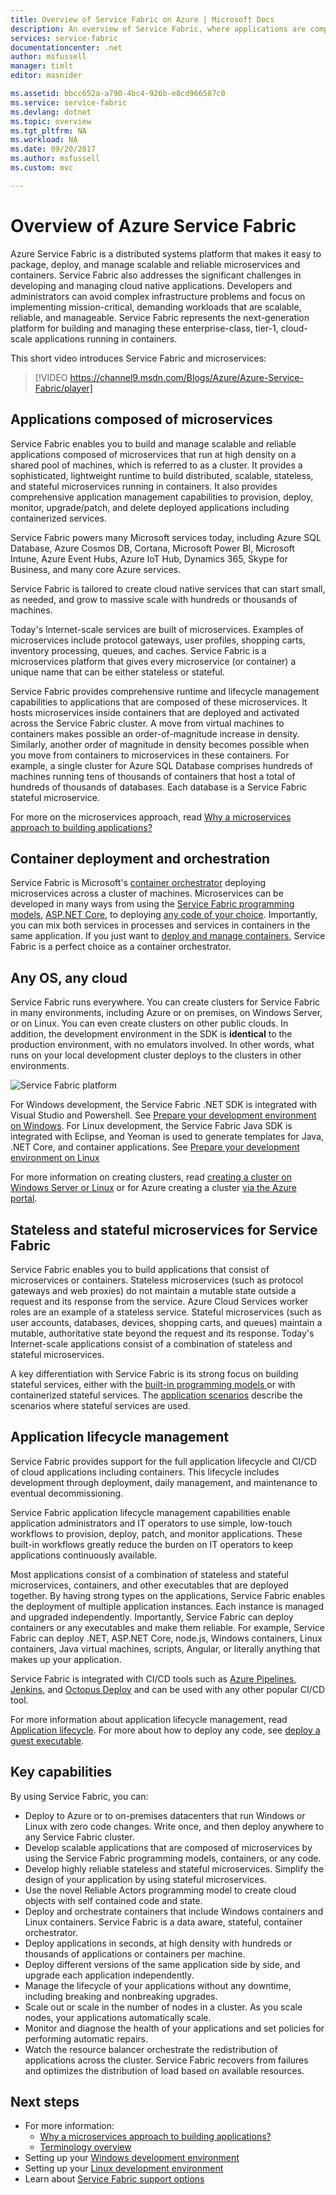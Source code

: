 ```yaml
---
title: Overview of Service Fabric on Azure | Microsoft Docs
description: An overview of Service Fabric, where applications are composed of many microservices to provide scale and resilience. Service Fabric is a distributed systems platform used to build scalable, reliable, and easily managed applications for the cloud.
services: service-fabric
documentationcenter: .net
author: msfussell
manager: timlt
editor: masnider

ms.assetid: bbcc652a-a790-4bc4-926b-e8cd966587c0
ms.service: service-fabric
ms.devlang: dotnet
ms.topic: overview
ms.tgt_pltfrm: NA
ms.workload: NA
ms.date: 09/20/2017
ms.author: msfussell
ms.custom: mvc

---
```

# Overview of Azure Service Fabric
Azure Service Fabric is a distributed systems platform that makes it easy to package, deploy, and manage scalable and reliable microservices and containers. Service Fabric also addresses the significant challenges in developing and managing cloud native applications. Developers and administrators can avoid complex infrastructure problems and focus on implementing mission-critical, demanding workloads that are scalable, reliable, and manageable. Service Fabric represents the next-generation platform for building and managing these enterprise-class, tier-1, cloud-scale applications running in containers.

This short video introduces Service Fabric and microservices:
> [!VIDEO https://channel9.msdn.com/Blogs/Azure/Azure-Service-Fabric/player]

## Applications composed of microservices 
Service Fabric enables you to build and manage scalable and reliable applications composed of microservices that run at high density on a shared pool of machines, which is referred to as a cluster. It provides a sophisticated, lightweight runtime to build distributed, scalable, stateless, and stateful microservices running in containers. It also provides comprehensive application management capabilities to provision, deploy, monitor, upgrade/patch, and delete deployed applications including containerized services.

Service Fabric powers many Microsoft services today, including Azure SQL Database, Azure Cosmos DB, Cortana, Microsoft Power BI, Microsoft Intune, Azure Event Hubs, Azure IoT Hub, Dynamics 365, Skype for Business, and many core Azure services.

Service Fabric is tailored to create cloud native services that can start small, as needed, and grow to massive scale with hundreds or thousands of machines.

Today's Internet-scale services are built of microservices. Examples of microservices include protocol gateways, user profiles, shopping carts, inventory processing, queues, and caches. Service Fabric is a microservices platform that gives every microservice (or container) a unique name that can be either stateless or stateful.

Service Fabric provides comprehensive runtime and lifecycle management capabilities to applications that are composed of these microservices. It hosts microservices inside containers that are deployed and activated across the Service Fabric cluster. A move from virtual machines to containers makes possible an order-of-magnitude increase in density. Similarly, another order of magnitude in density becomes possible when you move from containers to microservices in these containers. For example, a single cluster for Azure SQL Database comprises hundreds of machines running tens of thousands of containers that host a total of hundreds of thousands of databases. Each database is a Service Fabric stateful microservice. 

For more on the microservices approach, read [Why a microservices approach to building applications?](service-fabric-overview-microservices.md)

## Container deployment and orchestration
Service Fabric is Microsoft's [container orchestrator](service-fabric-cluster-resource-manager-introduction.md) deploying microservices across a cluster of machines. Microservices can be developed in many ways from using the [Service Fabric programming models](service-fabric-choose-framework.md), [ASP.NET Core](service-fabric-reliable-services-communication-aspnetcore.md), to deploying [any code of your choice](service-fabric-guest-executables-introduction.md). Importantly, you can mix both services in processes and services in containers in the same application. If you just want to [deploy and manage containers](service-fabric-containers-overview.md), Service Fabric is a perfect choice as a container orchestrator.

## Any OS, any cloud
Service Fabric runs everywhere. You can create clusters for Service Fabric in many environments, including Azure or on premises, on Windows Server, or on Linux. You can even create clusters on other public clouds. In addition, the development environment in the SDK is **identical** to the production environment, with no emulators involved. In other words, what runs on your local development cluster deploys to the clusters in other environments.

![Service Fabric platform][Image1]

For Windows development, the Service Fabric .NET SDK is integrated with Visual Studio and Powershell. See [Prepare your development environment on Windows](service-fabric-get-started.md). For Linux development, the Service Fabric Java SDK 
 is integrated with Eclipse, and Yeoman is used to generate templates for Java, .NET Core, and container applications. See [Prepare your development environment on Linux](service-fabric-get-started.md)

For more information on creating clusters, read [creating a cluster on Windows Server or Linux](service-fabric-deploy-anywhere.md) or for Azure creating a cluster [via the Azure portal](service-fabric-cluster-creation-via-portal.md).

## Stateless and stateful microservices for Service Fabric
Service Fabric enables you to build applications that consist of microservices or containers. Stateless microservices (such as protocol gateways and web proxies) do not maintain a mutable state outside a request and its response from the service. Azure Cloud Services worker roles are an example of a stateless service. Stateful microservices (such as user accounts, databases, devices, shopping carts, and queues) maintain a mutable, authoritative state beyond the request and its response. Today's Internet-scale applications consist of a combination of stateless and stateful microservices. 

A key differentiation with Service Fabric is its strong focus on building stateful services, either with the [built-in programming models ](service-fabric-choose-framework.md) or with  containerized stateful services. The [application scenarios](service-fabric-application-scenarios.md) describe the scenarios where stateful services are used.


## Application lifecycle management
Service Fabric provides support for the full application lifecycle and CI/CD of cloud applications including containers. This lifecycle includes development through deployment, daily management, and maintenance to eventual decommissioning.

Service Fabric application lifecycle management capabilities enable application administrators and IT operators to use simple, low-touch workflows to provision, deploy, patch, and monitor applications. These built-in workflows greatly reduce the burden on IT operators to keep applications continuously available.

Most applications consist of a combination of stateless and stateful microservices, containers, and other executables that are deployed together. By having strong types on the applications, Service Fabric enables the deployment of multiple application instances. Each instance is managed and upgraded independently. Importantly, Service Fabric can deploy containers or any executables and make them reliable. For example, Service Fabric can deploy .NET, ASP.NET Core, node.js, Windows containers, Linux containers, Java virtual machines, scripts, Angular, or literally anything that makes up your application.

Service Fabric is integrated with CI/CD tools such as [Azure Pipelines](https://www.visualstudio.com/team-services/), [Jenkins](https://jenkins.io/index.html), and [Octopus Deploy](https://octopus.com/) and can be used with any other popular CI/CD tool.

For more information about application lifecycle management, read [Application lifecycle](service-fabric-application-lifecycle.md). For more about how to deploy any code, see [deploy a guest executable](service-fabric-deploy-existing-app.md).

## Key capabilities
By using Service Fabric, you can:

* Deploy to Azure or to on-premises datacenters that run Windows or Linux with zero code changes. Write once, and then deploy anywhere to any Service Fabric cluster.
* Develop scalable applications that are composed of microservices by using the Service Fabric programming models, containers, or any code.
* Develop highly reliable stateless and stateful microservices. Simplify the design of your application by using stateful microservices. 
* Use the novel Reliable Actors programming model to create cloud objects with self contained code and state.
* Deploy and orchestrate containers that include Windows containers and Linux containers. Service Fabric is a data aware, stateful, container orchestrator.
* Deploy applications in seconds, at high density with hundreds or thousands of applications or containers per machine.
* Deploy different versions of the same application side by side, and upgrade each application independently.
* Manage the lifecycle of your applications without any downtime, including breaking and nonbreaking upgrades.
* Scale out or scale in the number of nodes in a cluster. As you scale nodes, your applications automatically scale.
* Monitor and diagnose the health of your applications and set policies for performing automatic repairs.
* Watch the resource balancer orchestrate the redistribution of applications across the cluster. Service Fabric recovers from failures and optimizes the distribution of load based on available resources.

<!--Every topic should have next steps and links to the next logical set of content to keep the customer engaged-->
## Next steps
* For more information:
  * [Why a microservices approach to building applications?](service-fabric-overview-microservices.md)
  * [Terminology overview](service-fabric-technical-overview.md)
* Setting up your [Windows development environment](service-fabric-get-started.md)  
* Setting up your [Linux development environment](service-fabric-get-started-linux.md)
* Learn about [Service Fabric support options](service-fabric-support.md)

[Image1]: media/service-fabric-overview/Service-Fabric-Overview.png
